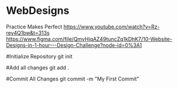 # WebDesigns
Practice Makes Perfect
https://www.youtube.com/watch?v=Rz-rey4Q1bw&t=313s
https://www.figma.com/file/QmyHjqAZ49tuncZq1kDhK7/10-Website-Designs-in-1-hour---Design-Challenge?node-id=0%3A1

#Initialize Repository
git init

#Add all changes
git add .

#Commit All Changes
git commit -m "My First Commit"

